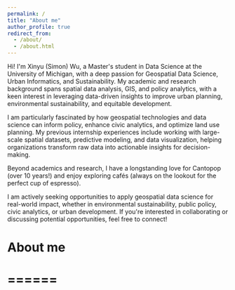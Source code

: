 ```yaml
---
permalink: /
title: "About me"
author_profile: true
redirect_from: 
  - /about/
  - /about.html
---
```


Hi! I'm Xinyu (Simon) Wu, a Master's student in Data Science at the University of Michigan, with a deep passion for Geospatial Data Science, Urban Informatics, and Sustainability. My academic and research background spans spatial data analysis, GIS, and policy analytics, with a keen interest in leveraging data-driven insights to improve urban planning, environmental sustainability, and equitable development.

I am particularly fascinated by how geospatial technologies and data science can inform policy, enhance civic analytics, and optimize land use planning. My previous internship experiences include working with large-scale spatial datasets, predictive modeling, and data visualization, helping organizations transform raw data into actionable insights for decision-making.

Beyond academics and research, I have a longstanding love for Cantopop (over 10 years!) and enjoy exploring cafés (always on the lookout for the perfect cup of espresso).

I am actively seeking opportunities to apply geospatial data science for real-world impact, whether in environmental sustainability, public policy, civic analytics, or urban development. If you're interested in collaborating or discussing potential opportunities, feel free to connect!


# About me
# ======
